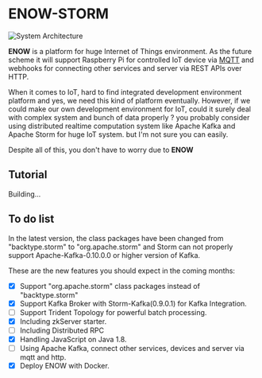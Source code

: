 ENOW-STORM
=====
![System Architecture](http://i.imgur.com/19zJac5.png)

__ENOW__ is a platform for huge Internet of Things environment. As the future scheme it will support Raspberry Pi for controlled IoT device via [MQTT](http://mqtt.org/) and webhooks for connecting other services and server via REST APIs over HTTP.

When it comes to IoT, hard to find integrated development environment platform and yes, we need this kind of platform eventually.
However, if we could make our own development environment for IoT, could it surely deal with complex system and bunch of data properly ? you probably consider using distributed realtime computation system like Apache Kafka and Apache Storm for huge IoT system. but I'm not sure you can easily.

Despite all of this, you don't have to worry due to __ENOW__

## Tutorial
Building...

## To do list
In the latest version, the class packages have been changed from "backtype.storm" to "org.apache.storm" and Storm can not properly support Apache-Kafka-0.10.0.0 or higher version of Kafka.

These are the new features you should expect in the coming
months:



* [x] Support "org.apache.storm" class packages instead of "backtype.storm"
* [x] Support Kafka Broker with Storm-Kafka(0.9.0.1) for Kafka Integration.
* [ ] Support Trident Topology for powerful batch processing.
* [x] Including zkServer starter.
* [ ] Including Distributed RPC
* [x] Handling JavaScript on Java 1.8.
* [ ] Using Apache Kafka, connect other services, devices and server via mqtt and http.
* [x] Deploy ENOW with Docker.

